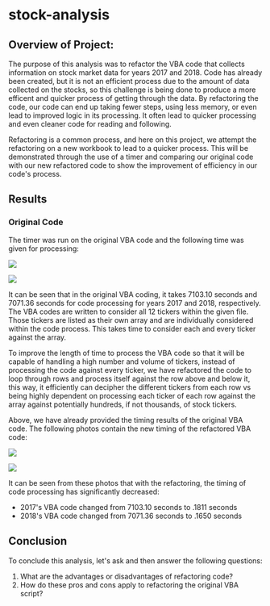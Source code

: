 # stock-analysis

## Overview of Project:
The purpose of this analysis was to refactor the VBA code that collects information on stock market data for years 2017 and 2018. Code has already been created, but it is not an efficient process due to the amount of data collected on the stocks, so this challenge is being done to produce a more efficent and quicker process of getting through the data. By refactoring the code, our code can end up taking fewer steps, using less memory, or even lead to improved logic in its processing. It often lead to quicker processing and even cleaner code for reading and following. 

Refactoring is a common process, and here on this project, we attempt the refactoring on a new workbook to lead to a quicker process. This will be demonstrated through the use of a timer and comparing our original code with our new refactored code to show the improvement of efficiency in our code's process.

## Results
### Original Code

The timer was run on the original VBA code and the following time was given for processing:

![](Resources/2017_Original_VBA.png)

![](Resources/2018_Original_VBA.png)

It can be seen that in the original VBA coding, it takes 7103.10 seconds and 7071.36 seconds for code processing for years 2017 and 2018, respectively. The VBA codes are written to consider all 12 tickers within the given file. Those tickers are listed as their own array and are individually considered within the code process. This takes time to consider each and every ticker against the array. 

To improve the length of time to process the VBA code so that it will be capable of handling a high number and volume of tickers, instead of processing the code against every ticker, we have refactored the code to loop through rows and process itself against the row above and below it, this way, it efficiently can decipher the different tickers from each row vs being highly dependent on processing each ticker of each row against the array against potentially hundreds, if not thousands, of stock tickers.

Above, we have already provided the timing results of the original VBA code. The following photos contain the new timing of the refactored VBA code:

![](Resources/2017_Refactored_VBA.png)

![](Resources/2018_Refactored_VBA.png)

It can be seen from these photos that with the refactoring, the timing of code processing has significantly decreased:
  * 2017's VBA code changed from 7103.10 seconds to .1811 seconds
  * 2018's VBA code changed from 7071.36 seconds to .1650 seconds


## Conclusion
To conclude this analysis, let's ask and then answer the following questions:

  1. What are the advantages or disadvantages of refactoring code?
  2. How do these pros and cons apply to refactoring the original VBA script?
